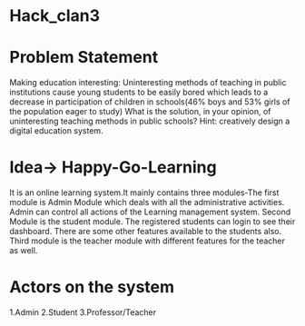 # Hack_clan3
# Problem Statement
Making education interesting:
Uninteresting methods of teaching in public institutions cause young students to be easily bored which leads to a decrease in participation of children in schools(46% boys and 53% girls of the population eager to study) What is the solution, in your opinion, of uninteresting teaching methods in public schools? Hint: creatively design a digital education system.

# Idea-> Happy-Go-Learning

It is an online learning  system.It mainly contains three modules-The first module is Admin Module which deals with all the administrative activities. Admin can control all actions of the Learning management system. Second Module is the student module. The registered students can login to see their dashboard. There are some other features available to the students also. Third module is the teacher module with different features for the teacher as well.

# Actors on the system
1.Admin
2.Student
3.Professor/Teacher

